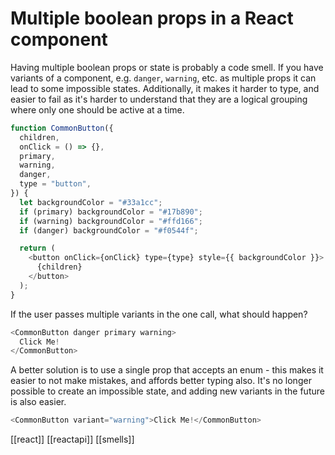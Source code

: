 # Multiple boolean props in a React component

Having multiple boolean props or state is probably a code smell.
If you have variants of a component, e.g. `danger`, `warning`, etc. as multiple props it can lead to some impossible states. Additionally, it makes it harder to type, and easier to fail as it's harder to understand that they are a logical grouping where only one should be active at a time.

```javascript
function CommonButton({
  children,
  onClick = () => {},
  primary,
  warning,
  danger,
  type = "button",
}) {
  let backgroundColor = "#33a1cc";
  if (primary) backgroundColor = "#17b890";
  if (warning) backgroundColor = "#ffd166";
  if (danger) backgroundColor = "#f0544f";

  return (
    <button onClick={onClick} type={type} style={{ backgroundColor }}>
      {children}
    </button>
  );
}
```

If the user passes multiple variants in the one call, what should happen?

```javascript
<CommonButton danger primary warning>
  Click Me!
</CommonButton>
```

A better solution is to use a single prop that accepts an enum - this makes it easier to not make mistakes, and affords better typing also. It's no longer possible to create an impossible state, and adding new variants in the future is also easier.

```javascript
<CommonButton variant="warning">Click Me!</CommonButton>
```

[[react]]
[[reactapi]]
[[smells]]
